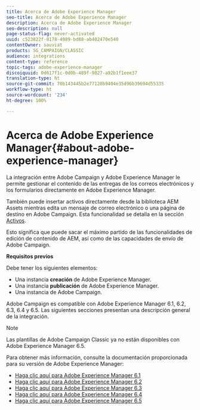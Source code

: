 ```yaml
---
title: Acerca de Adobe Experience Manager
seo-title: Acerca de Adobe Experience Manager
description: Acerca de Adobe Experience Manager
seo-description: null
page-status-flag: never-activated
uuid: c523822f-8178-4989-bd88-ab402470e540
contentOwner: sauviat
products: SG_CAMPAIGN/CLASSIC
audience: integrations
content-type: reference
topic-tags: adobe-experience-manager
discoiquuid: 0d617f1c-0d0b-489f-9027-a92b1f1eee37
translation-type: ht
source-git-commit: 70b143445b2e77128b9404e35d96b39694d55335
workflow-type: ht
source-wordcount: '234'
ht-degree: 100%

---
```



# Acerca de Adobe Experience Manager{#about-adobe-experience-manager}

La integración entre Adobe Campaign y Adobe Experience Manager le permite gestionar el contenido de las entregas de los correos electrónicos y los formularios directamente en Adobe Experience Manager.

También puede insertar activos directamente desde la biblioteca AEM Assets mientras edita un mensaje de correo electrónico o una página de destino en Adobe Campaign. Esta funcionalidad se detalla en la sección [Activos](../../integrations/using/sharing-assets-with-adobe-experience-cloud.md).

Esto significa que puede sacar el máximo partido de las funcionalidades de edición de contenido de AEM, así como de las capacidades de envío de Adobe Campaign.

**Requisitos previos**

Debe tener los siguientes elementos:

* Una instancia **creación** de Adobe Experience Manager.
* Una instancia **publicación** de Adobe Experience Manager.
* Una instancia de Adobe Campaign.

Adobe Campaign es compatible con Adobe Experience Manager 6.1, 6.2, 6.3, 6.4 y 6.5. Las siguientes secciones presentan una descripción general de la integración.

>[!NOTE]
>
>Las plantillas de Adobe Campaign Classic ya no están disponibles con Adobe Experience Manager 6.5.

Para obtener más información, consulte la documentación proporcionada para su versión de Adobe Experience Manager:

* [Haga clic aquí para Adobe Experience Manager 6.1](https://docs.adobe.com/docs/en/aem/6-1/administer/integration/marketing-cloud/campaign/campaignonpremise.html)
* [Haga clic aquí para Adobe Experience Manager 6.2](https://docs.adobe.com/docs/en/aem/6-2/administer/integration/marketing-cloud/campaign/campaignonpremise.html)
* [Haga clic aquí para Adobe Experience Manager 6.3](https://helpx.adobe.com/experience-manager/6-3/sites/administering/using/campaignonpremise.html)
* [Haga clic aquí para Adobe Experience Manager 6.4](https://helpx.adobe.com/experience-manager/6-4/sites/administering/using/campaignonpremise.html)
* [Haga clic aquí para Adobe Experience Manager 6.5](https://helpx.adobe.com/experience-manager/6-5/sites/administering/using/campaignonpremise.html)

